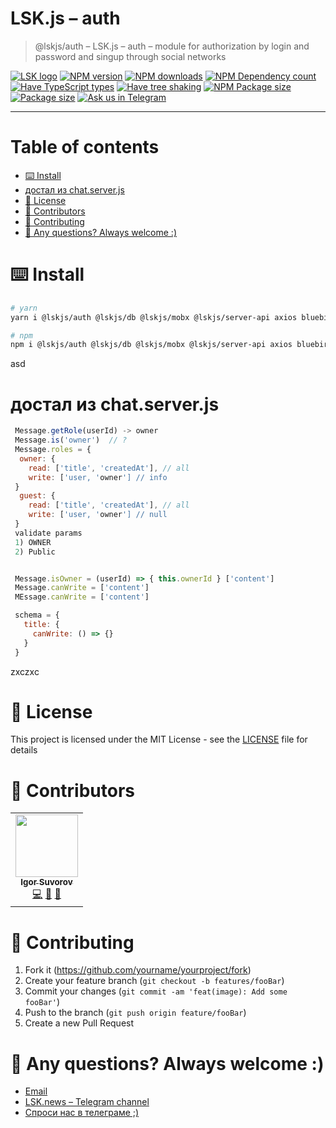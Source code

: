 # LSK.js – auth

> @lskjs/auth – LSK.js – auth – module for authorization by login and password and singup through social networks

[![LSK logo](https://badgen.net/badge/icon/MADE%20BY%20LSK?icon=zeit\&label\&color=red\&labelColor=red)](https://github.com/lskjs)
[![NPM version](https://badgen.net/npm/v/@lskjs/auth)](https://www.npmjs.com/package/@lskjs/auth)
[![NPM downloads](https://badgen.net/npm/dt/@lskjs/auth)](https://www.npmjs.com/package/@lskjs/auth)
[![NPM Dependency count](https://badgen.net/bundlephobia/dependency-count/@lskjs/auth)](https://bundlephobia.com/result?p=@lskjs/auth)
[![Have TypeScript types](https://badgen.net/npm/types/@lskjs/auth)](https://www.npmjs.com/package/@lskjs/auth)
[![Have tree shaking](https://badgen.net/bundlephobia/tree-shaking/@lskjs/auth)](https://bundlephobia.com/result?p=@lskjs/auth)
[![NPM Package size](https://badgen.net/bundlephobia/minzip/@lskjs/auth)](https://bundlephobia.com/result?p=@lskjs/auth)
[![Package size](https://badgen.net//github/license/lskjs/lskjs)](https://github.com/lskjs/lskjs/blob/master/LICENSE)
[![Ask us in Telegram](https://img.shields.io/badge/Ask%20us%20in-Telegram-brightblue.svg)](https://t.me/lskjschat)

<!-- template file="scripts/templates/preview.md" start -->

<!-- template end -->

***

<!-- # 📒 Table of contents  -->

# Table of contents

*   [⌨️ Install](#️-install)
*   [достал из chat.server.js](#достал-из-chatserverjs)
*   [📖 License](#-license)
*   [👥 Contributors](#-contributors)
*   [👏 Contributing](#-contributing)
*   [📮 Any questions? Always welcome :)](#-any-questions-always-welcome-)

# ⌨️ Install

```sh
# yarn
yarn i @lskjs/auth @lskjs/db @lskjs/mobx @lskjs/server-api axios bluebird js-cookie lodash mobx

# npm
npm i @lskjs/auth @lskjs/db @lskjs/mobx @lskjs/server-api axios bluebird js-cookie lodash mobx
```

asd

# достал из chat.server.js

```js
 Message.getRole(userId) -> owner
 Message.is('owner')  // ?
 Message.roles = {
  owner: {
    read: ['title', 'createdAt'], // all
    write: ['user, 'owner'] // info
 }
  guest: {
    read: ['title', 'createdAt'], // all
    write: ['user, 'owner'] // null
 }
 validate params
 1) OWNER
 2) Public


 Message.isOwner = (userId) => { this.ownerId } ['content']
 Message.canWrite = ['content']
 MEssage.canWrite = ['content']

 schema = {
   title: {
     canWrite: () => {}
   }
 }
```

zxczxc

# 📖 License

This project is licensed under the MIT License - see the [LICENSE](LICENSE) file for details

# 👥 Contributors

<!-- ALL-CONTRIBUTORS-LIST:START - Do not remove or modify this section -->

<!-- prettier-ignore-start -->

<!-- markdownlint-disable -->

<table>
  <tr>
    <td align="center"><a href="https://isuvorov.com"><img src="https://avatars2.githubusercontent.com/u/1056977?v=4?s=100" width="100px;" alt=""/><br /><sub><b>Igor Suvorov</b></sub></a><br /><a href="lskjs/lskjs///commits?author=isuvorov" title="Code">💻</a> <a href="#design-isuvorov" title="Design">🎨</a> <a href="#ideas-isuvorov" title="Ideas, Planning, & Feedback">🤔</a></td>
  </tr>
</table>
<!-- markdownlint-restore -->
<!-- prettier-ignore-end -->
<!-- ALL-CONTRIBUTORS-LIST:END -->

# 👏 Contributing

1.  Fork it (<https://github.com/yourname/yourproject/fork>)
2.  Create your feature branch (`git checkout -b features/fooBar`)
3.  Commit your changes (`git commit -am 'feat(image): Add some fooBar'`)
4.  Push to the branch (`git push origin feature/fooBar`)
5.  Create a new Pull Request

# 📮 Any questions? Always welcome :)

*   [Email](mailto:hi@isuvorov.com)
*   [LSK.news – Telegram channel](https://t.me/lskjs)
*   [Спроси нас в телеграме ;)](https://t.me/lskjschat)
